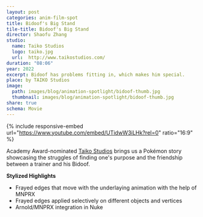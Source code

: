 ```yaml
---
layout: post
categories: anim-film-spot
title: Bidoof's Big Stand
tile-title: Bidoof's Big Stand
director: Shaofu Zhang
studio:
  name: Taiko Studios
  logo: taiko.jpg
  url:  http://www.taikostudios.com/
duration: "08:06"
year: 2022
excerpt: Bidoof has problems fitting in, which makes him special.
place: by TAIKO Studios
image:
  path: images/blog/animation-spotlight/bidoof-thumb.jpg
  thumbnail: images/blog/animation-spotlight/bidoof-thumb.jpg
share: true
schema: Movie
---
```


{% include responsive-embed url="https://www.youtube.com/embed/UTidwW3iLHk?rel=0" ratio="16:9" %}

Academy Award-nominated [Taiko Studios](http://www.taikostudios.com/) brings us a Pokémon story showcasing the struggles of finding one's purpose and the friendship between a trainer and his Bidoof.

**Stylized Highlights**
* Frayed edges that move with the underlaying animation with the help of MNPRX
* Frayed edges applied selectively on different objects and vertices
* Arnold/MNPRX integration in Nuke
